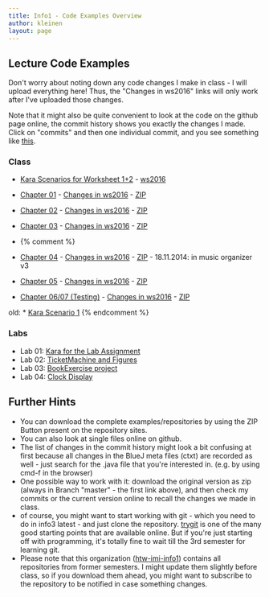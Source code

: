 ```yaml
---
title: Info1 - Code Examples Overview
author: kleinen
layout: page
---
```


## Lecture Code Examples

Don't worry about noting down any code changes I make in class - I will upload everything here!
Thus, the "Changes in ws2016" links will only work after I've uploaded those changes.

Note that it might also be quite convenient to look at the code on the github page online,
the commit history shows you exactly the changes I made. Click on "commits" and then one
individual commit, and you see something like [this](https://github.com/htw-imi-info1/kara/commits/ws2016).

### Class

* [Kara Scenarios for Worksheet 1+2](https://github.com/htw-imi-info1/kara/tree/master) - [ws2016](https://github.com/htw-imi-info1/kara/tree/ws2016)
* [Chapter 01](https://github.com/htw-imi-info1/chapter01) - [Changes in ws2016](https://github.com/htw-imi-info1/chapter01/tree/ws2016) - [ZIP](https://github.com/htw-imi-info1/chapter01/archive/ws2016.zip)
* [Chapter 02](https://github.com/htw-imi-info1/chapter02) - [Changes in ws2016](https://github.com/htw-imi-info1/chapter02/tree/ws2016) - [ZIP](https://github.com/htw-imi-info1/chapter02/archive/ws2016.zip)
* [Chapter 03](https://github.com/htw-imi-info1/chapter03) - [Changes in ws2016](https://github.com/htw-imi-info1/chapter03/tree/ws2016) - [ZIP](https://github.com/htw-imi-info1/chapter03/archive/ws2016.zip)


* {% comment %}
* [Chapter 04](https://github.com/htw-imi-info1/chapter04) - [Changes in ws2016](https://github.com/htw-imi-info1/chapter04/tree/ws2016) - [ZIP](https://github.com/htw-imi-info1/chapter04/archive/ws2016.zip) - 18.11.2014: in music organizer v3
* [Chapter 05](https://github.com/htw-imi-info1/chapter05) - [Changes in ws2016](https://github.com/htw-imi-info1/chapter05/tree/ws2016) - [ZIP](https://github.com/htw-imi-info1/chapter05/archive/ws2016.zip)
* [Chapter 06/07 (Testing)](https://github.com/htw-imi-info1/chapter07_testing) - [Changes in ws2016](https://github.com/htw-imi-info1/chapter07_testing/tree/ws2016) - [ZIP](https://github.com/htw-imi-info1/chapter07_testing/archive/ws2016.zip)

old: * [Kara Scenario 1](https://github.com/htw-imi-info1/kara-scenario1)
{% endcomment %}

### Labs

* Lab 01: [Kara for the Lab Assignment](https://github.com/htw-imi-info1/exercise02)
* Lab 02: [TicketMachine and Figures](https://github.com/htw-imi-info1/exercise02)
* Lab 03: [BookExercise project](https://github.com/htw-imi-info1/exercise03)
* Lab 04: [Clock Display](https://github.com/htw-imi-info1/exercise04)





## Further Hints
* You can download the complete examples/repositories by using the ZIP Button present on the repository sites.
* You can also look at single files online on github.
* The list of changes in the commit history might look a bit confusing at first because all changes in the BlueJ meta files (ctxt) are recorded as well - just search for the .java file that you're interested in. (e.g. by using cmd-f in the browser)
* One possible way to work with it: download the original version as zip (always in Branch "master" - the first link above), and then check my commits or the current version online to recall the changes we made in class.
* of course, you might want to start working with git - which you need to do in info3 latest - and just clone the repository. [trygit](https://try.github.io/levels/1/challenges/1) is one of the many good starting points that are available online.
But if you're just starting off with programming, it's totally fine to wait till the 3rd semester for learning git.
* Please note that this organization ([htw-imi-info1](https://github.com/htw-imi-info1)) contains all repositories from former semesters. I might update them slightly before class, so if you download them ahead, you might want to subscribe to the repository to be notified in case something changes.
